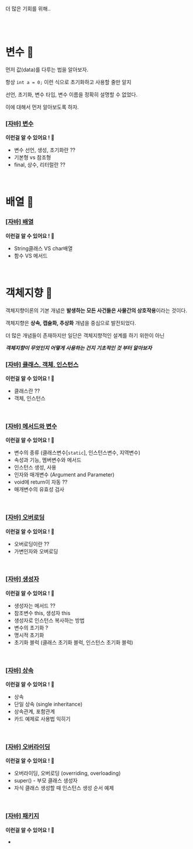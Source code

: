 더 많은 기회를 위해..

<br>
<br>


# 변수 🚀
먼저 값(data)를 다루는 법을 알아보자.

항상 `int a = 0;` 이런 식으로 초기화하고 사용할 줄만 알지

선언, 초기화, 변수 타입, 변수 이름을 정확히 설명할 수 없었다.

이에 대해서 먼저 알아보도록 하자.
### [[자바] 변수](./[자바]_변수.md)

**이런걸 알 수 있어요 ! 🎉**

- 변수 선언, 생성, 초기화란 ??
- 기본형 vs 참조형
- final, 상수, 리터럴란 ??

<br>

# 배열 🚀

### [[자바] 배열](./[자바]_배열.md)

**이런걸 알 수 있어요 ! 🎉**

- String클래스 VS char배열
- 함수 VS 메서드

 <br>

# 객체지향 🚀

객체지향이론의 기본 개념은 **발생하는 모든 사건들은 사물간의 상호작용**이라는 것이다.

객체지향은 **상속, 캡슐화, 추상화** 개념을 중심으로 발전되었다.

더 많은 개념들이 존재하지만 일단은 객체지향적인 설계를 하기 위한이 아닌

***객체지향이 무엇인지 어떻게 사용하는 건지 기초적인 것 부터 알아보자***
### [[자바] 클래스, 객체, 인스턴스](./[자바]_클래스_객체_인스턴스_(1).md)

**이런걸 알 수 있어요 ! 🎉**

- 클래스란 ??
- 객체, 인스턴스

<br>

### [[자바] 메서드와 변수](./[자바]_메서드와_변수_(2).md)

**이런걸 알 수 있어요 ! 🎉**

- 변수의 종류 (클래스변수[`static`], 인스턴스변수, 지역변수)
- 속성과 기능, 멤버변수와 메서드
- 인스턴스 생성, 사용
- 인자와 매개변수 (Argument and Parameter)
- void에 return이 자동 ??
- 매개변수의 유효성 검사

<br>

### [[자바] 오버로딩](./[자바]_오버로딩_(3).md)

**이런걸 알 수 있어요 ! 🎉**

- 오버로딩이란 ??
- 가변인자와 오버로딩

<br>

### [[자바] 생성자](./[자바]_생성자_(4).md)

**이런걸 알 수 있어요 ! 🎉**

- 생성자는 메서드 ??
- 참조변수 this, 생성자 this
- 생성자로 인스턴스 복사하는 방법
- 변수의 초기화 ?
- 명시적 초기화
- 초기화 블럭 (클래스 초기화 블럭, 인스턴스 초기화 블럭)

<br>

### [[자바] 상속](./[자바]_상속_(5).md)

**이런걸 알 수 있어요 ! 🎉**

- 상속
- 단일 상속 (single inheritance)
- 상속관계, 포함관계
- 카드 예제로 사용법 익히기

<br>

### [[자바] 오버라이딩](./[자바]_오버라이딩_(6).md)

**이런걸 알 수 있어요 ! 🎉**

- 오버라이딩, 오버로딩 (overriding, overloading)
- super() - 부모 클래스 생성자
- 자식 클래스 생성할 때 인스턴스 생성 순서 예제

<br>

### [[자바] 패키지](./[자바]_패키지_(7).md)

**이런걸 알 수 있어요 ! 🎉**

- 